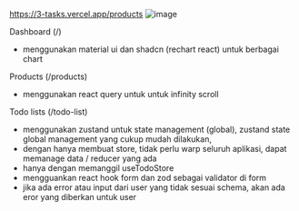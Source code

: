 https://3-tasks.vercel.app/products
![image](https://github.com/user-attachments/assets/569631e0-dd21-477e-bc20-ad8592e67d2a)

Dashboard (/)
- menggunakan material ui dan shadcn (rechart react) untuk berbagai chart

Products (/products)

- menggunakan react query untuk untuk infinity scroll

Todo lists (/todo-list)

- menggunakan zustand untuk state management (global), zustand state global management yang cukup mudah dilakukan,
- dengan hanya membuat store, tidak perlu warp seluruh aplikasi, dapat memanage data / reducer yang ada
- hanya dengan memanggil useTodoStore
- mengguankan react hook form dan zod sebagai validator di form
- jika ada error atau input dari user yang tidak sesuai schema, akan ada eror yang diberkan untuk user
